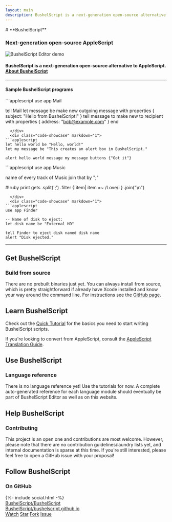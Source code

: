 ```yaml
---
layout: main
description: BushelScript is a next-generation open-source alternative to AppleScript.
---
```


<div class="center" id="top" markdown="1">
# **BushelScript**

### Next-generation open&#x2011;source&nbsp;AppleScript

<img src="assets/editor-demo.gif" alt="BushelScript Editor demo" class="editor-demo">

<h4>
  BushelScript is a next-generation open-source alternative to AppleScript.
  <br>
  <a href="about/">About BushelScript</a>
</h4>

---

<h4>Sample BushelScript programs</h4>

<div class="code-showcase-container" markdown="1">
  <div class="code-showcase" style="display: block;" markdown="1">
```applescript
use app Mail

tell Mail
  let message be make new outgoing message with properties {
    subject: "Hello from BushelScript!"
  }
  tell message to make new to recipient with properties {
    address: "bob@example.com"
  }
end
```
  </div>
  <div class="code-showcase" markdown="1">
```applescript
let hello world be "Hello, world!"
let my message be "This creates an alert box in BushelScript."

alert hello world message my message buttons {"Got it"}
```
  </div>
  <div class="code-showcase" markdown="1">
```applescript
use app Music

name of every track of Music
join that by ";"

#!ruby
  print gets
	  .split(';')
	  .filter {|item| item =~ /Love/i }
    .join("\n")
```
  </div>
  <div class="code-showcase" markdown="1">
```applescript
use app Finder

-- Name of disk to eject:
let disk name be "External HD"

tell Finder to eject disk named disk name 
alert "Disk ejected."
```
  </div>
</div>

<script src="code-showcase.js"></script>

---

</div>

## Get BushelScript

### Build from source

There are no prebuilt binaries just yet. You can always install from source, which is pretty straightforward if already have Xcode installed and know your way around the command line. For instructions see the [GitHub page](https://github.com/BushelScript/BushelScript).

## Learn BushelScript

Check out the [Quick Tutorial](quick-tutorial/) for the basics you need to start writing BushelScript scripts.

If you're looking to convert from AppleScript, consult the [AppleScript Translation Guide](applescript-translation/).

## Use BushelScript

### Language reference

There is no language reference yet! Use the tutorials for now. A complete auto-generated reference for each language module should eventually be part of BushelScript Editor as well as on this website.

## Help BushelScript

### Contributing

This project is an open one and contributions are most welcome. However, please note that there are no contribution guidelines/laundry lists yet, and internal documentation is sparse at this time. If you're still interested, please feel free to open a GitHub issue with your proposal!

## Follow BushelScript

### On GitHub

<div class="gh-box">
  <div class="gh-section gh-section-left">
    {%- include social.html -%}
    <div class="social-item">
      <a href="https://github.com/BushelScript/BushelScript">BushelScript/BushelScript</a>
    </div>
    <div class="social-item">
      <a href="https://github.com/BushelScript/bushelscript.github.io">BushelScript/bushelscript.github.io</a>
    </div>
  </div>

  <div class="gh-section gh-section-right">
    <a class="github-button" href="https://github.com/BushelScript/BushelScript/subscription" data-icon="octicon-eye" data-size="large" data-show-count="true" aria-label="Watch BushelScript/BushelScript on GitHub">Watch</a>
    <a class="github-button" href="https://github.com/BushelScript/BushelScript" data-icon="octicon-star" data-size="large" data-show-count="true" aria-label="Star BushelScript/BushelScript on GitHub">Star</a>
    <a class="github-button" href="https://github.com/BushelScript/BushelScript/fork" data-icon="octicon-repo-forked" data-size="large" aria-label="Fork BushelScript/BushelScript on GitHub">Fork</a>
    <a class="github-button" href="https://github.com/BushelScript/BushelScript/issues" data-icon="octicon-issue-opened" data-size="large" aria-label="Issue BushelScript/BushelScript on GitHub">Issue</a>
  </div>
</div>
